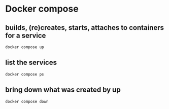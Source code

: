 # Docker compose
## builds, (re)creates, starts, attaches to containers for a service 
```
docker compose up
```
## list the services
```
docker compose ps
```
## bring down what was created by up
```
docker compose down
```